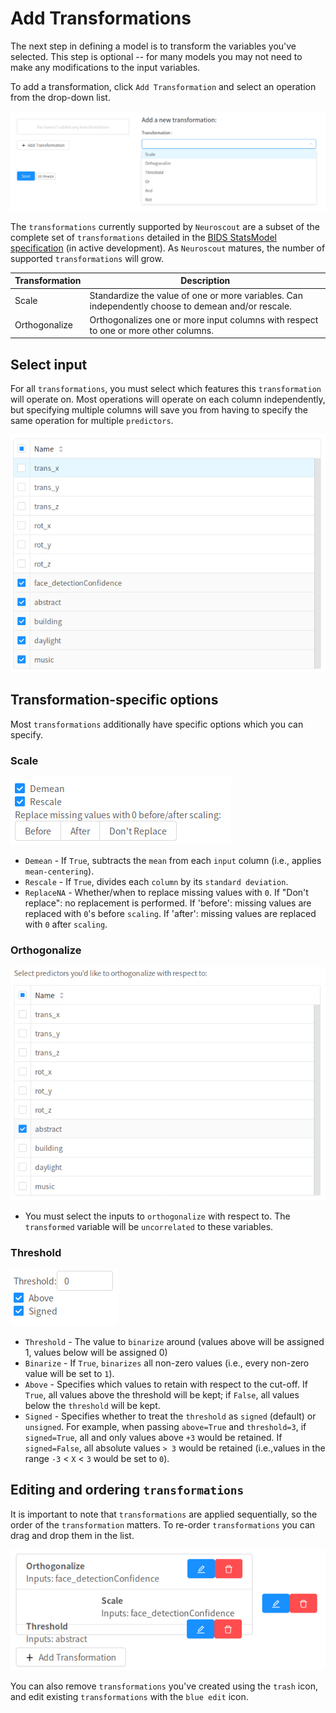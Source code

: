 # Add Transformations

The next step in defining a model is to transform the variables you've selected. This step is optional -- for many models you may not need to make any modifications to the input variables.

To add a transformation, click `Add Transformation` and select an operation from the drop-down list.

![Add transformation](img/transformation_add.png)

The `transformations` currently supported by `Neuroscout` are a subset of the complete set of `transformations` detailed in the [BIDS StatsModel specification](https://docs.google.com/document/d/1bq5eNDHTb6Nkx3WUiOBgKvLNnaa5OMcGtD0AZ9yms2M/edit?usp=sharing) (in active development). As `Neuroscout` matures, the number of supported `transformations` will grow.

| Transformation      | Description                                                                                                                                |
|---------------------|--------------------------------------------------------------------------------------------------------------------------------------------|
| Scale               | Standardize the value of one or more variables. Can independently choose to demean and/or rescale.                                        |
| Orthogonalize       | Orthogonalizes one or more input columns with respect to one or more other columns.                                                        |

## Select input

For all `transformations`, you must select which features this `transformation` will operate on.
Most operations will operate on each column independently, but specifying multiple columns will save you from having to specify the same operation for multiple `predictors`.

![Select inputs](img/transformation_inputs.png)

## Transformation-specific options
Most `transformations` additionally have specific options which you can specify.

### Scale

![Scale](img/transformation_scale.png)

  - `Demean` - If `True`, subtracts the `mean` from each `input` column (i.e., applies `mean-centering`).
  - `Rescale` - If `True`, divides each `column` by its `standard deviation`.
  - `ReplaceNA` - Whether/when to replace missing values with `0`. If "Don't replace": no replacement is performed. If 'before': missing values are replaced with `0`'s before `scaling`. If 'after': missing values are replaced with `0` after `scaling`.

### Orthogonalize

![Orthogonalize](img/transformation_orth.png)

- You must select the inputs to `orthogonalize` with respect to. The `transformed` variable will be `uncorrelated` to these variables.

### Threshold

![Threshold](img/transformation_thresh.png)

- `Threshold` - The value to `binarize` around (values above will be assigned 1, values below will be assigned 0)
- `Binarize` -  If `True`, `binarizes` all non-zero values (i.e., every non-zero value will be set to `1`).
- `Above` -  Specifies which values to retain with respect to the cut-off. If `True`, all values above the threshold will be kept; if `False`, all values below the `threshold` will be kept.
- `Signed` - Specifies whether to treat the `threshold` as `signed` (default) or `unsigned`. For example, when passing `above=True` and `threshold=3`, if `signed=True`, all and only values above `+3` would be retained. If `signed=False`, all absolute values `> 3` would be retained (i.e.,values in  the range `-3` < `X` < `3` would be set to `0`).

## Editing and ordering `transformations`

It is important to note that `transformations` are applied sequentially, so the order of the `transformation` matters.
To re-order `transformations` you can drag and drop them in the list.

![Drag](img/transformation_drag.png)

You can also remove `transformations` you've created using the `trash` icon, and edit existing `transformations` with the `blue edit` icon.
